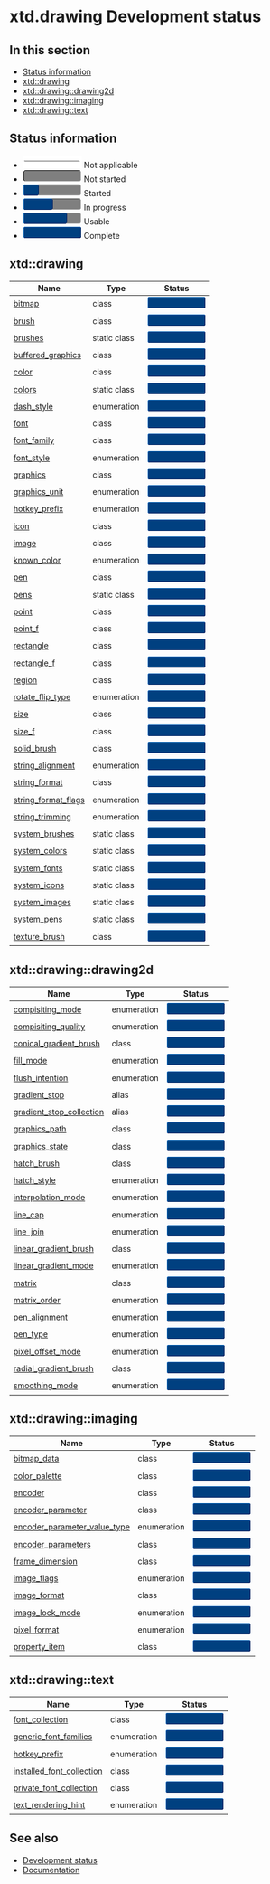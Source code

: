 # xtd.drawing Development status

## In this section

* [Status information](#status-information)
* [xtd::drawing](#xtddrawing)
* [xtd::drawing::drawing2d](#xtddrawingdrawing2d)
* [xtd::drawing::imaging](#xtddrawingimaging)
* [xtd::drawing::text](#xtddrawingtext)

## Status information

* ![progress](/pictures/progress_ina.png) Not applicable
* ![progress](/pictures/progress0.png) Not started
* ![progress](/pictures/progress25.png) Started
* ![progress](/pictures/progress50.png) In progress
* ![progress](/pictures/progress75.png) Usable
* ![progress](/pictures/progress100.png) Complete

## xtd::drawing

| Name                                                                                                                              | Type         | Status                                 |
| --------------------------------------------------------------------------------------------------------------------------------- | ------------ | -------------------------------------- |
| [bitmap](https://github.com/gammasoft71/xtd/tree/master/src/xtd.drawing/include/xtd/drawing/bitmap.hpp)                           | class        | ![progress](/pictures/progress100.png) |
| [brush](https://github.com/gammasoft71/xtd/tree/master/src/xtd.drawing/include/xtd/drawing/brush.hpp)                             | class        | ![progress](/pictures/progress100.png) |
| [brushes](https://github.com/gammasoft71/xtd/tree/master/src/xtd.drawing/include/xtd/drawing/brushes.hpp)                         | static class | ![progress](/pictures/progress100.png) |
| [buffered_graphics](https://github.com/gammasoft71/xtd/tree/master/src/xtd.drawing/include/xtd/drawing/buffered_graphics.hpp)     | class        | ![progress](/pictures/progress100.png) |
| [color](https://github.com/gammasoft71/xtd/tree/master/src/xtd.drawing/include/xtd/drawing/color.hpp)                             | class        | ![progress](/pictures/progress100.png) |
| [colors](https://github.com/gammasoft71/xtd/tree/master/src/xtd.drawing/include/xtd/drawing/colors.hpp)                           | static class | ![progress](/pictures/progress100.png) |
| [dash_style](https://github.com/gammasoft71/xtd/tree/master/src/xtd.drawing/include/xtd/drawing/dash_style.hpp)                   | enumeration  | ![progress](/pictures/progress100.png) |
| [font](https://github.com/gammasoft71/xtd/tree/master/src/xtd.drawing/include/xtd/drawing/font.hpp)                               | class        | ![progress](/pictures/progress100.png) |
| [font_family](https://github.com/gammasoft71/xtd/tree/master/src/xtd.drawing/include/xtd/drawing/font_family.hpp)                 | class        | ![progress](/pictures/progress100.png) |
| [font_style](https://github.com/gammasoft71/xtd/tree/master/src/xtd.drawing/include/xtd/drawing/font_style.hpp)                   | enumeration  | ![progress](/pictures/progress100.png) |
| [graphics](https://github.com/gammasoft71/xtd/tree/master/src/xtd.drawing/include/xtd/drawing/graphics.hpp)                       | class        | ![progress](/pictures/progress100.png) |
| [graphics_unit](https://github.com/gammasoft71/xtd/tree/master/src/xtd.drawing/include/xtd/drawing/graphics_unit.hpp)             | enumeration  | ![progress](/pictures/progress100.png) |
| [hotkey_prefix](https://github.com/gammasoft71/xtd/tree/master/src/xtd.drawing/include/xtd/drawing/hotkey_prefix.hpp)             | enumeration  | ![progress](/pictures/progress100.png) |
| [icon](https://github.com/gammasoft71/xtd/tree/master/src/xtd.drawing/include/xtd/drawing/icon.hpp)                               | class        | ![progress](/pictures/progress100.png) |
| [image](https://github.com/gammasoft71/xtd/tree/master/src/xtd.drawing/include/xtd/drawing/image.hpp)                             | class        | ![progress](/pictures/progress100.png) |
| [known_color](https://github.com/gammasoft71/xtd/tree/master/src/xtd.drawing/include/xtd/drawing/known_color.hpp)                 | enumeration  | ![progress](/pictures/progress100.png) |
| [pen](https://github.com/gammasoft71/xtd/tree/master/src/xtd.drawing/include/xtd/drawing/pen.hpp)                                 | class        | ![progress](/pictures/progress100.png) |
| [pens](https://github.com/gammasoft71/xtd/tree/master/src/xtd.drawing/include/xtd/drawing/pens.hpp)                               | static class | ![progress](/pictures/progress100.png) |
| [point](https://github.com/gammasoft71/xtd/tree/master/src/xtd.drawing/include/xtd/drawing/point.hpp)                             | class        | ![progress](/pictures/progress100.png) |
| [point_f](https://github.com/gammasoft71/xtd/tree/master/src/xtd.drawing/include/xtd/drawing/point_f.hpp)                         | class        | ![progress](/pictures/progress100.png) |
| [rectangle](https://github.com/gammasoft71/xtd/tree/master/src/xtd.drawing/include/xtd/drawing/rectangle.hpp)                     | class        | ![progress](/pictures/progress100.png) |
| [rectangle_f](https://github.com/gammasoft71/xtd/tree/master/src/xtd.drawing/include/xtd/drawing/rectangle_f.hpp)                 | class        | ![progress](/pictures/progress100.png) |
| [region](https://github.com/gammasoft71/xtd/tree/master/src/xtd.drawing/include/xtd/drawing/region.hpp)                           | class        | ![progress](/pictures/progress100.png) |
| [rotate_flip_type](https://github.com/gammasoft71/xtd/tree/master/src/xtd.drawing/include/xtd/drawing/rotate_flip_type.hpp)       | enumeration  | ![progress](/pictures/progress100.png) |
| [size](https://github.com/gammasoft71/xtd/tree/master/src/xtd.drawing/include/xtd/drawing/size.hpp)                               | class        | ![progress](/pictures/progress100.png) |
| [size_f](https://github.com/gammasoft71/xtd/tree/master/src/xtd.drawing/include/xtd/drawing/size_f.hpp)                           | class        | ![progress](/pictures/progress100.png) |
| [solid_brush](https://github.com/gammasoft71/xtd/tree/master/src/xtd.drawing/include/xtd/drawing/solid_brush.hpp)                 | class        | ![progress](/pictures/progress100.png) |
| [string_alignment](https://github.com/gammasoft71/xtd/tree/master/src/xtd.drawing/include/xtd/drawing/string_alignment.hpp)       | enumeration  | ![progress](/pictures/progress100.png) |
| [string_format](https://github.com/gammasoft71/xtd/tree/master/src/xtd.drawing/include/xtd/drawing/string_format.hpp)             | class        | ![progress](/pictures/progress100.png) |
| [string_format_flags](https://github.com/gammasoft71/xtd/tree/master/src/xtd.drawing/include/xtd/drawing/string_format_flags.hpp) | enumeration  | ![progress](/pictures/progress100.png) |
| [string_trimming](https://github.com/gammasoft71/xtd/tree/master/src/xtd.drawing/include/xtd/drawing/string_trimming.hpp)         | enumeration  | ![progress](/pictures/progress100.png) |
| [system_brushes](https://github.com/gammasoft71/xtd/tree/master/src/xtd.drawing/include/xtd/drawing/system_brushes.hpp)           | static class | ![progress](/pictures/progress100.png) |
| [system_colors](https://github.com/gammasoft71/xtd/tree/master/src/xtd.drawing/include/xtd/drawing/system_colors.hpp)             | static class | ![progress](/pictures/progress100.png) |
| [system_fonts](https://github.com/gammasoft71/xtd/tree/master/src/xtd.drawing/include/xtd/drawing/system_fonts.hpp)               | static class | ![progress](/pictures/progress100.png) |
| [system_icons](https://github.com/gammasoft71/xtd/tree/master/src/xtd.drawing/include/xtd/drawing/system_icons.hpp)               | static class | ![progress](/pictures/progress100.png) |
| [system_images](https://github.com/gammasoft71/xtd/tree/master/src/xtd.drawing/include/xtd/drawing/system_images.hpp)             | static class | ![progress](/pictures/progress100.png) |
| [system_pens](https://github.com/gammasoft71/xtd/tree/master/src/xtd.drawing/include/xtd/drawing/system_pens.hpp)                 | static class | ![progress](/pictures/progress100.png) |
| [texture_brush](https://github.com/gammasoft71/xtd/tree/master/src/xtd.drawing/include/xtd/drawing/texture_brush.hpp)             | class        | ![progress](/pictures/progress100.png) |

## xtd::drawing::drawing2d

| Name                                                                                                                                                  | Type         | Status                                 |
| ----------------------------------------------------------------------------------------------------------------------------------------------------- | ------------ | -------------------------------------- |
| [compisiting_mode](https://github.com/gammasoft71/xtd/tree/master/src/xtd.drawing/include/xtd/drawing/drawing2d/compisiting_mode.hpp)                 | enumeration  | ![progress](/pictures/progress100.png) |
| [compisiting_quality](https://github.com/gammasoft71/xtd/tree/master/src/xtd.drawing/include/xtd/drawing/drawing2d/compisiting_quality.hpp)           | enumeration  | ![progress](/pictures/progress100.png) |
| [conical_gradient_brush](https://github.com/gammasoft71/xtd/tree/master/src/xtd.drawing/include/xtd/drawing/drawing2d/conical_gradient_brush.hpp)     | class        | ![progress](/pictures/progress100.png) |
| [fill_mode](https://github.com/gammasoft71/xtd/tree/master/src/xtd.drawing/include/xtd/drawing/drawing2d/fill_mode.hpp)                               | enumeration  | ![progress](/pictures/progress100.png) |
| [flush_intention](https://github.com/gammasoft71/xtd/tree/master/src/xtd.drawing/include/xtd/drawing/drawing2d/flush_intention.hpp)                   | enumeration  | ![progress](/pictures/progress100.png) |
| [gradient_stop](https://github.com/gammasoft71/xtd/tree/master/src/xtd.drawing/include/xtd/drawing/drawing2d/gradient_stop.hpp)                       | alias        | ![progress](/pictures/progress100.png) |
| [gradient_stop_collection](https://github.com/gammasoft71/xtd/tree/master/src/xtd.drawing/include/xtd/drawing/drawing2d/gradient_stop_collection.hpp) | alias        | ![progress](/pictures/progress100.png) |
| [graphics_path](https://github.com/gammasoft71/xtd/tree/master/src/xtd.drawing/include/xtd/drawing/drawing2d/graphics_path.hpp)                       | class        | ![progress](/pictures/progress100.png) |
| [graphics_state](https://github.com/gammasoft71/xtd/tree/master/src/xtd.drawing/include/xtd/drawing/drawing2d/graphics_state.hpp)                     | class        | ![progress](/pictures/progress100.png) |
| [hatch_brush](https://github.com/gammasoft71/xtd/tree/master/src/xtd.drawing/include/xtd/drawing/drawing2d/hatch_brush.hpp)                           | class        | ![progress](/pictures/progress100.png) |
| [hatch_style](https://github.com/gammasoft71/xtd/tree/master/src/xtd.drawing/include/xtd/drawing/drawing2d/hatch_style.hpp)                           | enumeration  | ![progress](/pictures/progress100.png) |
| [interpolation_mode](https://github.com/gammasoft71/xtd/tree/master/src/xtd.drawing/include/xtd/drawing/drawing2d/interpolation_mode.hpp)             | enumeration  | ![progress](/pictures/progress100.png) |
| [line_cap](https://github.com/gammasoft71/xtd/tree/master/src/xtd.drawing/include/xtd/drawing/drawing2d/line_cap.hpp)                                 | enumeration  | ![progress](/pictures/progress100.png) |
| [line_join](https://github.com/gammasoft71/xtd/tree/master/src/xtd.drawing/include/xtd/drawing/drawing2d/line_join.hpp)                               | enumeration  | ![progress](/pictures/progress100.png) |
| [linear_gradient_brush](https://github.com/gammasoft71/xtd/tree/master/src/xtd.drawing/include/xtd/drawing/drawing2d/linear_gradient_brush.hpp)       | class        | ![progress](/pictures/progress100.png) |
| [linear_gradient_mode](https://github.com/gammasoft71/xtd/tree/master/src/xtd.drawing/include/xtd/drawing/drawing2d/linear_gradient_mode.hpp)         | enumeration  | ![progress](/pictures/progress100.png) |
| [matrix](https://github.com/gammasoft71/xtd/tree/master/src/xtd.drawing/include/xtd/drawing/drawing2d/matrix.hpp)                                     | class        | ![progress](/pictures/progress100.png) |
| [matrix_order](https://github.com/gammasoft71/xtd/tree/master/src/xtd.drawing/include/xtd/drawing/drawing2d/matrix_order.hpp)                         | enumeration  | ![progress](/pictures/progress100.png) |
| [pen_alignment](https://github.com/gammasoft71/xtd/tree/master/src/xtd.drawing/include/xtd/drawing/drawing2d/pen_alignment.hpp)                       | enumeration  | ![progress](/pictures/progress100.png) |
| [pen_type](https://github.com/gammasoft71/xtd/tree/master/src/xtd.drawing/include/xtd/drawing/drawing2d/pen_type.hpp)                                 | enumeration  | ![progress](/pictures/progress100.png) |
| [pixel_offset_mode](https://github.com/gammasoft71/xtd/tree/master/src/xtd.drawing/include/xtd/drawing/drawing2d/pixel_offset_mode.hpp)               | enumeration  | ![progress](/pictures/progress100.png) |
| [radial_gradient_brush](https://github.com/gammasoft71/xtd/tree/master/src/xtd.drawing/include/xtd/drawing/drawing2d/radial_gradient_brush.hpp)       | class        | ![progress](/pictures/progress100.png) |
| [smoothing_mode](https://github.com/gammasoft71/xtd/tree/master/src/xtd.drawing/include/xtd/drawing/drawing2d/smoothing_mode.hpp)                     | enumeration  | ![progress](/pictures/progress100.png) |

## xtd::drawing::imaging

| Name                                                                                                                                                        | Type         | Status                                 |
| ----------------------------------------------------------------------------------------------------------------------------------------------------------- | ------------ | -------------------------------------- |
| [bitmap_data](https://github.com/gammasoft71/xtd/tree/master/src/xtd.drawing/include/xtd/drawing/imaging/bitmap_data.hpp)                                   | class        | ![progress](/pictures/progress100.png) |
| [color_palette](https://github.com/gammasoft71/xtd/tree/master/src/xtd.drawing/include/xtd/drawing/imaging/color_palette.hpp)                               | class        | ![progress](/pictures/progress100.png) |
| [encoder](https://github.com/gammasoft71/xtd/tree/master/src/xtd.drawing/include/xtd/drawing/imaging/encoder.hpp)                                           | class        | ![progress](/pictures/progress100.png) |
| [encoder_parameter](https://github.com/gammasoft71/xtd/tree/master/src/xtd.drawing/include/xtd/drawing/imaging/encoder_parameter.hpp)                       | class        | ![progress](/pictures/progress100.png) |
| [encoder_parameter_value_type](https://github.com/gammasoft71/xtd/tree/master/src/xtd.drawing/include/xtd/drawing/imaging/encoder_parameter_value_type.hpp) | enumeration  | ![progress](/pictures/progress100.png) |
| [encoder_parameters](https://github.com/gammasoft71/xtd/tree/master/src/xtd.drawing/include/xtd/drawing/imaging/encoder_parameters.hpp)                     | class        | ![progress](/pictures/progress100.png) |
| [frame_dimension](https://github.com/gammasoft71/xtd/tree/master/src/xtd.drawing/include/xtd/drawing/imaging/frame_dimension.hpp)                           | class        | ![progress](/pictures/progress100.png) |
| [image_flags](https://github.com/gammasoft71/xtd/tree/master/src/xtd.drawing/include/xtd/drawing/imaging/image_flags.hpp)                                   | enumeration  | ![progress](/pictures/progress100.png) |
| [image_format](https://github.com/gammasoft71/xtd/tree/master/src/xtd.drawing/include/xtd/drawing/imaging/image_format.hpp)                                 | class        | ![progress](/pictures/progress100.png) |
| [image_lock_mode](https://github.com/gammasoft71/xtd/tree/master/src/xtd.drawing/include/xtd/drawing/imaging/image_lock_mode.hpp)                           | enumeration  | ![progress](/pictures/progress100.png) |
| [pixel_format](https://github.com/gammasoft71/xtd/tree/master/src/xtd.drawing/include/xtd/drawing/imaging/pixel_format.hpp)                                 | enumeration  | ![progress](/pictures/progress100.png) |
| [property_item](https://github.com/gammasoft71/xtd/tree/master/src/xtd.drawing/include/xtd/drawing/imaging/property_item.hpp)                               | class        | ![progress](/pictures/progress100.png) |

## xtd::drawing::text

| Name                                                                                                                                               | Type         | Status                                 |
| -------------------------------------------------------------------------------------------------------------------------------------------------- | ------------ | -------------------------------------- |
| [font_collection](https://github.com/gammasoft71/xtd/tree/master/src/xtd.drawing/include/xtd/drawing/text/font_collection.hpp)                     | class        | ![progress](/pictures/progress100.png) |
| [generic_font_families](https://github.com/gammasoft71/xtd/tree/master/src/xtd.drawing/include/xtd/drawing/text/generic_font_families.hpp)         | enumeration  | ![progress](/pictures/progress100.png) |
| [hotkey_prefix](https://github.com/gammasoft71/xtd/tree/master/src/xtd.drawing/include/xtd/drawing/text/hotkey_prefix.hpp)                         | enumeration  | ![progress](/pictures/progress100.png) |
| [installed_font_collection](https://github.com/gammasoft71/xtd/tree/master/src/xtd.drawing/include/xtd/drawing/text/installed_font_collection.hpp) | class        | ![progress](/pictures/progress100.png) |
| [private_font_collection](https://github.com/gammasoft71/xtd/tree/master/src/xtd.drawing/include/xtd/drawing/text/private_font_collection.hpp)     | class        | ![progress](/pictures/progress100.png) |
| [text_rendering_hint](https://github.com/gammasoft71/xtd/tree/master/src/xtd.drawing/include/xtd/drawing/text/text_rendering_hint.hpp)             | enumeration  | ![progress](/pictures/progress100.png) |

## See also

* [Development status](/docs/documentation/development_status)
* [Documentation](/docs/documentation)

